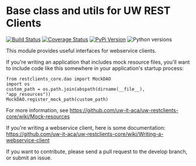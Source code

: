 # Base class and utils for UW REST Clients

[![Build Status](https://github.com/uw-it-aca/uw-restclients-core/workflows/tests/badge.svg?branch=main)](https://github.com/uw-it-aca/uw-restclients-core/actions)
[![Coverage Status](https://coveralls.io/repos/uw-it-aca/uw-restclients-core/badge.svg?branch=main)](https://coveralls.io/r/uw-it-aca/uw-restclients-core?branch=main)
[![PyPi Version](https://img.shields.io/pypi/v/uw-restclients-core.svg)](https://pypi.python.org/pypi/uw-restclients-core)
![Python versions](https://img.shields.io/badge/python-3.10-blue.svg)


This module provides useful interfaces for webservice clients.

If you're writing an application that includes mock resource files, you'll want to include code like this somewhere in your application's startup process:

```
from restclients_core.dao import MockDAO
import os
custom_path = os.path.join(abspath(dirname(__file__), "app_resources"))
MockDAO.register_mock_path(custom_path)
```

For more information, see https://github.com/uw-it-aca/uw-restclients-core/wiki/Mock-resources

If you're writing a webservice client, here is some documentation: https://github.com/uw-it-aca/uw-restclients-core/wiki/Writing-a-webservice-client

If you want to contribute, please send a pull request to the develop branch, or submit an issue.

